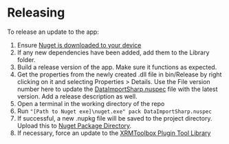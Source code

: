 # Releasing

To release an update to the app:

1. Ensure [Nuget is downloaded to your device](https://learn.microsoft.com/en-us/nuget/reference/nuget-exe-cli-reference?tabs=windows#installing-nugetexe)
1. If any new dependencies have been added, add them to the Library folder.
1. Build a release version of the app. Make sure it functions as expected.
1. Get the properties from the newly created .dll file in bin/Release by right clicking on it and selecting Properties > Details. Use the File version number here to update the [DataImportSharp.nuspec](/DataImportSharp.nuspec) file with the latest version. Add a release description as well.
1. Open a terminal in the working directory of the repo
1. Run `"[Path to Nuget exe]\nuget.exe" pack DataImportSharp.nuspec`
1. If successful, a new .nupkg file will be saved to the project directory. Upload this to [Nuget Package Directory](https://www.nuget.org/packages/manage/upload).
1. If necessary, force an update to the [XRMToolbox Plugin Tool Library](https://www.xrmtoolbox.com/profile/my-plugins/)